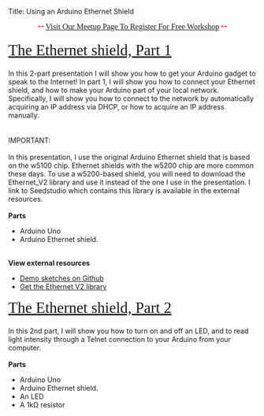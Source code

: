 Title: Using an Arduino Ethernet Shield

<div class="jumbotron">
<div class="container-fluid">

<h2 class="section-title" data-lecture-id="276221" data-lecture-url="/courses/arduino-sbs/lectures/276221" data-next-lecture-id="276222" data-next-lecture-url="/courses/arduino-sbs/lectures/276222" data-previous-lecture-id="276220" data-previous-lecture-url="/courses/arduino-sbs/lectures/276220" id="lecture_heading" style="box-sizing: border-box; color: #333333; font-family: proxima; font-size: 31px; line-height: 41px; margin-bottom: 18px; margin-top: 10px; text-align: center;">
<span style="color: red; font-family: 'Times New Roman'; font-size: small; font-weight: normal; line-height: normal;">**&nbsp;</span><a href="http://www.meetup.com/HackerSpaceTech/" rel="nofollow" style="font-family: 'Times New Roman'; font-size: medium; font-weight: normal; line-height: normal; text-align: center;" target="_blank">Visit Our Meetup Page To Register For Free Workshop</a><span style="color: red; font-family: 'Times New Roman'; font-size: small; font-weight: normal; line-height: normal;">&nbsp;**</span></h2>
<h2 class="section-title" data-lecture-id="276221" data-lecture-url="/courses/arduino-sbs/lectures/276221" data-next-lecture-id="276222" data-next-lecture-url="/courses/arduino-sbs/lectures/276222" data-previous-lecture-id="276220" data-previous-lecture-url="/courses/arduino-sbs/lectures/276220" id="lecture_heading" style="box-sizing: border-box; color: #333333; font-family: Proxima; font-size: 31px; line-height: 41px; margin-bottom: 18px; margin-top: 10px;">
<a href="http://txplore.tv/courses/arduino-sbs/lectures/276221?affcode=6107_xiz8dp9c" rel="nofollow" style="font-weight: normal;" target="_blank">The Ethernet shield, Part 1</a></h2>
In this 2-part presentation I will show you how to get your Arduino gadget to speak to the Internet! In part 1, I will show you how to connect your Ethernet shield, and how to make your Arduino part of your local network. Specifically, I will show you how to connect to the network by automatically acquiring an IP address via DHCP, or how to acquire an IP address manually.<br />
<br />
<br />
IMPORTANT:<br />
<br />
In this presentation, I use the original Arduino Ethernet shield that is based on the w5100 chip. Ethernet shields with the w5200 chip are more common these days. To use a w5200-based shield, you will need to download the Ethernet_V2 library and use it instead of the one I use in the presentation. I link to Seedstudio which contains this library is available in the external resources.<br />
<br />
<b>Parts</b><br />
<ul>
<li>Arduino Uno</li>
<li>Arduino Ethernet shield.</li>
</ul>
<br />
<b>View external resources</b><br />
<ul>
<li><a href="https://github.com/futureshocked/arduino_sbs/tree/master/Ethernet%20Shield">Demo sketches on Github</a></li>
<li><a href="http://www.seeedstudio.com/wiki/Ethernet_Shield_V2.0">Get the Ethernet V2 library</a></li>
</ul>
<div>
<h2 class="section-title" data-lecture-id="276222" data-lecture-url="/courses/arduino-sbs/lectures/276222" data-next-lecture-id="276224" data-next-lecture-url="/courses/arduino-sbs/lectures/276224" data-previous-lecture-id="276221" data-previous-lecture-url="/courses/arduino-sbs/lectures/276221" id="lecture_heading" style="box-sizing: border-box; color: #333333; font-family: Proxima; font-size: 31px; line-height: 41px; margin-bottom: 18px; margin-top: 10px;">
<span style="font-weight: normal;"><a href="http://txplore.tv/courses/arduino-sbs/lectures/276222?affcode=6107_xiz8dp9c" rel="nofollow" target="_blank">The Ethernet shield, Part 2</a></span></h2>
</div>
In this 2nd part, I will show you how to turn on and off an LED, and to read light intensity through a Telnet connection to your Arduino from your computer.<br />
<br />
<b>Parts</b><br />
<ul>
<li>Arduino Uno</li>
<li>Arduino Ethernet shield.</li>
<li>An LED</li>
<li>A 1kΩ resistor</li>
</ul>


</div></div>